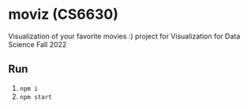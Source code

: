# moviz (CS6630)
Visualization of your favorite movies :) project for Visualization for Data Science Fall 2022

## Run
1. `npm i`
2. `npm start`